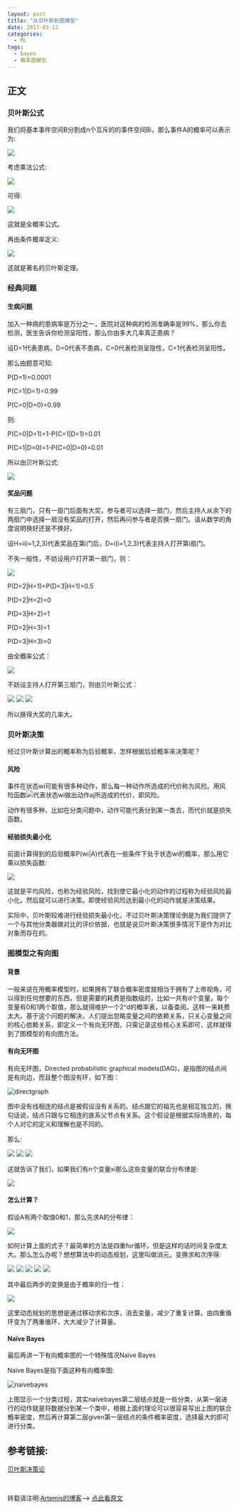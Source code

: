 ```yaml
---
layout: post
title: "从贝叶斯到图模型"
date: 2017-03-12
categories:
  - ML
tags: 
  - bayes
  - 概率图模型
---
```


## 正文

### 贝叶斯公式

我们将基本事件空间B分割成n个互斥的的事件空间Bi，那么事件A的概率可以表示为:<br/>

<img src="http://chart.googleapis.com/chart?cht=tx&chl= P(A)=\sum_{i=1}^{n}P(AB_i)" style="border:none;">

考虑乘法公式:<br/>

<img src="http://chart.googleapis.com/chart?cht=tx&chl= P(B_i|A)=\frac{P(AB_i)}{P(A)}" style="border:none;">

可得:<br/>

<img src="http://chart.googleapis.com/chart?cht=tx&chl= P(A)=\sum_{i=1}^{n}P(A)P(B_i|A)" style="border:none;">

这就是全概率公式。<br/>

再由条件概率定义:

<img src="http://chart.googleapis.com/chart?cht=tx&chl= P(B_i|A)=\frac{P(AB_i)}{P(A)}=\frac{P(A|B_i)P(B_i)}{P(A)}=\frac{P(A|B_i)P(B_i)}{\sum_{i=1}^{n}P(A|B_i)P(B_i)}" style="border:none;">

这就是著名的贝叶斯定理。

<!--more-->

### 经典问题

#### 生病问题

加入一种病的患病率是万分之一，医院对这种病的检测准确率是99%，那么你去检测，医生告诉你检测呈阳性，那么你由多大几率真正患病？

设D=1代表患病，D=0代表不患病，C=0代表检测呈隐性，C=1代表检测呈阳性。

那么由题意可知:

P(D=1)=0.0001

P(C=1\|D=1)=0.99

P(C=0\|D=0)=0.99

则:

P(C=0\|D=1)=1-P(C=1\|D=1)=0.01

P(C=1\|D=0)=1-P(C=0\|D=0)=0.01

所以由贝叶斯公式:


<img src="http://chart.googleapis.com/chart?cht=tx&chl= P(D=1|C=1)=\frac{P(C=1|D=1)P(D=1)}{\sum_{i=0}^{1}P(C=i|D=i)(P(D=i)}=0.0098" style="border:none;">

#### 奖品问题

有三扇门，只有一扇门后面有大奖，参与者可以选择一扇门，然后主持人从余下的两扇门中选择一扇没有奖品的打开，然后再问参与者是否换一扇门。请从数学的角度说明换好还是不换好。

设H=i(i=1,2,3)代表奖品在第i门后，D=i(i=1,2,3)代表主持人打开第i扇门。

不失一般性，不妨设用户打开第一扇门，则：

<img src="http://chart.googleapis.com/chart?cht=tx&chl= P(H=1)=P(H=2)=P(H=3)=\frac{1}{3}" style="border:none;">

P(D=2\|H=1)=P(D=3\|H=1)=0.5

P(D=2\|H=2)=0

P(D=3\|H=2)=1

P(D=2\|H=3)=1

P(D=3\|H=3)=0

由全概率公式：

<img src="http://chart.googleapis.com/chart?cht=tx&chl=P(D=3)=P(D=3|H=1)P(H=1)+P(D=3|H=2)P(H=2)+P(D=3|H=3)P(H=3)=\frac{1}{2}" style="border:none;">

不妨设主持人打开第三扇门，则由贝叶斯公式：

<img src="http://chart.googleapis.com/chart?cht=tx&chl= P(H=1|D=3)=\frac{P(D=3|H=1)P(H=1)}{P(D=3)}=\frac{1}{3}" style="border:none;">

<img src="http://chart.googleapis.com/chart?cht=tx&chl= P(H=2|D=3)=\frac{P(D=3|H=2)P(H=2)}{P(D=3)}=\frac{2}{3}" style="border:none;">

<img src="http://chart.googleapis.com/chart?cht=tx&chl= P(H=3|D=3)=\frac{P(D=3|H=3)P(H=3)}{P(D=3)}=0" style="border:none;">

所以换得大奖的几率大。

### 贝叶斯决策

经过贝叶斯计算出的概率称为后验概率，怎样根据后验概率来决策呢？

#### 风险

事件在状态wi可能有很多种动作，那么每一种动作所造成的代价称为风险。用风险函数<img src="http://chart.googleapis.com/chart?cht=tx&chl= \lambda(a_j,w_i)" style="border:none;">代表状态wi做出动作aj所造成的代价，即风险。

动作有很多种，比如在分类问题中，动作可能代表分到某一类去，而代价就是损失函数。

#### 经验损失最小化

前面计算得到的后验概率P(wi\|A)代表在一些条件下处于状态wi的概率，那么用它乘以损失函数:

<img src="http://chart.googleapis.com/chart?cht=tx&chl= R(w_i,a_j)=\sum_{j=1}^{c}\lambda(w_i,a_j)P(w_i|A)" style="border:none;">

这就是平均风险，也称为经验风险，找到使它最小化的动作的过程称为经验风险最小化。然后就可以进行决策。即使经验风险达到最小化的动作就是决策结果。

实际中，贝叶斯较难进行经验损失最小化，不过贝叶斯决策理论倒是为我们提供了一个与其他分类器做对比的评价依据，也就是说贝叶斯决策很多情况下是作为对比对象而存在的。


### 图模型之有向图

#### 背景

一般来说在用概率模型时，如果拥有了联合概率密度就相当于拥有了上帝视角，可以得到任何想要的东西，但是需要的耗费是指数级的，比如一共有d个变量，每个变量有0和1两个取值，那么就得维护一个2^d的概率表，以备查阅。这样一来耗费太大。基于这个问题的解决，人们提出忽略变量之间的依赖关系，只关心变量之间的核心依赖关系，即定义一个有向无环图，只需记录这些核心关系即可，这样就得到了图模型的有向图方法。

#### 有向无环图

有向无环图，Directed probabilistic graphical models(DAG)，是指图的结点间是有向边，而且整个图没有环，如下图：

![directgraph](https://github.com/BlasphemyAngels/MarkDownPhotos/blob/master/directgraph.png?raw=true)

图中没有线相连的结点是被假设没有关系的。结点跟它的祖先也是相互独立的，换句话说，结点只跟与它相连的直系父节点有关系。这个假设是根据实际场景的，每个人对它的定义和理解也是不同的。

那么:

<img src="http://chart.googleapis.com/chart?cht=tx&chl= P(B,E,A,R,C)=P(B,E,A,R)P(C|B,E,A,R)=P(B,E,A)P(R|B,E,A)P(C|B,E,A,R)" style="border:none;">

<img src="http://chart.googleapis.com/chart?cht=tx&chl= =P(B,E)P(A|B,E)P(R|B,E,A)P(C|B,E,A,R)=P(B)P(E|B)P(A|B,E)P(R|B,E,A)P(C|B,E,A,R)" style="border:none;">

<img src="http://chart.googleapis.com/chart?cht=tx&chl= =P(B)P(E)P(A|B,E)P(R|E)P(C|A)" style="border:none;">

这就告诉了我们，如果我们有n个变量xi那么这些变量的联合分布律是:

<img src="http://chart.googleapis.com/chart?cht=tx&chl= P(x_{1:n})=P(x_1,x_2,...,x_n)=\prod_{i=1}^{n}P(x_i|parents(x_i))" style="border:none;">

#### 怎么计算？

假设A有两个取值0和1，那么先求A的分布律：

<img src="http://chart.googleapis.com/chart?cht=tx&chl= P(A)=\sum_B\sum_E\sum_C\sum_RP(B,E,A,R,C)" style="border:none;">

如何计算上面的式子？最简单的方法是四重for循环，但是这样的话时间复杂度太大。那么怎么办呢？想想算法中的动态规划，这里叫做消元。变换求和次序得:

<img src="http://chart.googleapis.com/chart?cht=tx&chl= P(A)=\sum_B\sum_E\sum_C\sum_RP(B)P(E)P(A|B,E)P(R|E)P(C|A)" style="border:none;">

<img src="http://chart.googleapis.com/chart?cht=tx&chl= =\sum_B\sum_E\sum_CP(B)P(E)P(A|B,E)P(C|A)\sum_RP(R|E)" style="border:none;">

<img src="http://chart.googleapis.com/chart?cht=tx&chl= =\sum_B\sum_E\sum_CP(B)P(E)P(A|B,E)P(C|A)" style="border:none;">

<img src="http://chart.googleapis.com/chart?cht=tx&chl= =\sum_B\sum_EP(B)P(E)P(A|B,E)\sum_CP(C|A)" style="border:none;">

<img src="http://chart.googleapis.com/chart?cht=tx&chl= =\sum_B\sum_EP(B)P(E)P(A|B,E)" style="border:none;">

其中最后两步的变换是由于概率的归一性：

<img src="http://chart.googleapis.com/chart?cht=tx&chl= \sum_RP(R|E)=\sum_CP(C|A)=1" style="border:none;">

这里动态规划的思想是通过移动求和次序，消去变量，减少了重复计算。由四重循环变为了两重循环，大大减少了计算量。

#### Naïve Bayes

最后再讲一下有向概率图的一个特殊情况Naïve Bayes

Naïve Bayes是指下面这种有向概率图:

![naivebayes](https://github.com/BlasphemyAngels/MarkDownPhotos/blob/master/naivebayes.png?raw=true)

上图显示一个分类过程，其实naivebayes第二层结点就是一些分类，从第一层进行的动作就是将数据分到某一个类中，根据上面的理论可以很容易写出上图的联合概率密度，然后再计算第二层given第一层结点的条件概率密度，选择最大的即可进行分类。


## 参考链接: 
[贝叶斯决策论](http://www.cnblogs.com/elaron/archive/2012/10/29/2745010.html)


<br>

转载请注明:[Artemis的博客]([https://BlasphemyAngels.github.io)--> [点此看原文
](https://blasphemyangels.github.io/2017/03/bayes)
